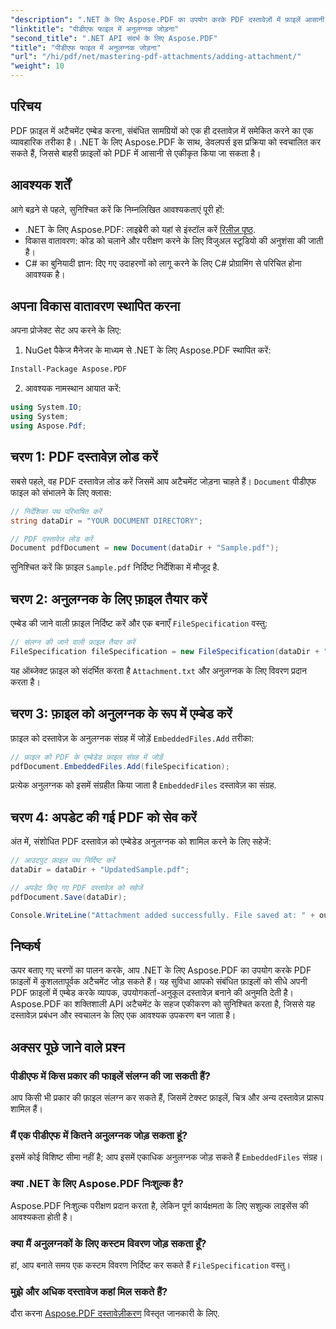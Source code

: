 ```yaml
---
"description": ".NET के लिए Aspose.PDF का उपयोग करके PDF दस्तावेज़ों में फ़ाइलें आसानी से संलग्न करना सीखें। एम्बेडेड फ़ाइलों के साथ अपनी PDF कार्यक्षमता को बेहतर बनाने के लिए हमारी चरण-दर-चरण मार्गदर्शिका का पालन करें।"
"linktitle": "पीडीएफ फाइल में अनुलग्नक जोड़ना"
"second_title": ".NET API संदर्भ के लिए Aspose.PDF"
"title": "पीडीएफ फाइल में अनुलग्नक जोड़ना"
"url": "/hi/pdf/net/mastering-pdf-attachments/adding-attachment/"
"weight": 10
---
```


## परिचय  

PDF फ़ाइल में अटैचमेंट एम्बेड करना, संबंधित सामग्रियों को एक ही दस्तावेज़ में समेकित करने का एक व्यावहारिक तरीका है। .NET के लिए Aspose.PDF के साथ, डेवलपर्स इस प्रक्रिया को स्वचालित कर सकते हैं, जिससे बाहरी फ़ाइलों को PDF में आसानी से एकीकृत किया जा सकता है।  

## आवश्यक शर्तें  

आगे बढ़ने से पहले, सुनिश्चित करें कि निम्नलिखित आवश्यकताएं पूरी हों:  

- .NET के लिए Aspose.PDF: लाइब्रेरी को यहां से इंस्टॉल करें [रिलीज़ पृष्ठ](https://releases.aspose.com/pdf/net/).  
- विकास वातावरण: कोड को चलाने और परीक्षण करने के लिए विजुअल स्टूडियो की अनुशंसा की जाती है।  
- C# का बुनियादी ज्ञान: दिए गए उदाहरणों को लागू करने के लिए C# प्रोग्रामिंग से परिचित होना आवश्यक है।  

## अपना विकास वातावरण स्थापित करना  

अपना प्रोजेक्ट सेट अप करने के लिए:  

1. NuGet पैकेज मैनेजर के माध्यम से .NET के लिए Aspose.PDF स्थापित करें:  
```bash
Install-Package Aspose.PDF
```  
2. आवश्यक नामस्थान आयात करें:  

```csharp
using System.IO;
using System;
using Aspose.Pdf;
``` 

## चरण 1: PDF दस्तावेज़ लोड करें  

सबसे पहले, वह PDF दस्तावेज़ लोड करें जिसमें आप अटैचमेंट जोड़ना चाहते हैं। `Document` पीडीएफ फाइल को संभालने के लिए क्लास:  

```csharp
// निर्देशिका पथ परिभाषित करें
string dataDir = "YOUR DOCUMENT DIRECTORY";

// PDF दस्तावेज़ लोड करें
Document pdfDocument = new Document(dataDir + "Sample.pdf");
```  

सुनिश्चित करें कि फ़ाइल `Sample.pdf` निर्दिष्ट निर्देशिका में मौजूद है.  

## चरण 2: अनुलग्नक के लिए फ़ाइल तैयार करें  

एम्बेड की जाने वाली फ़ाइल निर्दिष्ट करें और एक बनाएँ `FileSpecification` वस्तु:  

```csharp
// संलग्न की जाने वाली फ़ाइल तैयार करें
FileSpecification fileSpecification = new FileSpecification(dataDir + "Attachment.txt", "Description of the attached file");
```  

यह ऑब्जेक्ट फ़ाइल को संदर्भित करता है `Attachment.txt` और अनुलग्नक के लिए विवरण प्रदान करता है।  

## चरण 3: फ़ाइल को अनुलग्नक के रूप में एम्बेड करें  

फ़ाइल को दस्तावेज़ के अनुलग्नक संग्रह में जोड़ें `EmbeddedFiles.Add` तरीका:  

```csharp
// फ़ाइल को PDF के एम्बेडेड फ़ाइल संग्रह में जोड़ें
pdfDocument.EmbeddedFiles.Add(fileSpecification);
```  

प्रत्येक अनुलग्नक को इसमें संग्रहीत किया जाता है `EmbeddedFiles` दस्तावेज़ का संग्रह.  

## चरण 4: अपडेट की गई PDF को सेव करें  

अंत में, संशोधित PDF दस्तावेज़ को एम्बेडेड अनुलग्नक को शामिल करने के लिए सहेजें:  

```csharp
// आउटपुट फ़ाइल पथ निर्दिष्ट करें
dataDir = dataDir + "UpdatedSample.pdf";

// अपडेट किए गए PDF दस्तावेज़ को सहेजें
pdfDocument.Save(dataDir);

Console.WriteLine("Attachment added successfully. File saved at: " + outputFile);
```  

## निष्कर्ष  

ऊपर बताए गए चरणों का पालन करके, आप .NET के लिए Aspose.PDF का उपयोग करके PDF फ़ाइलों में कुशलतापूर्वक अटैचमेंट जोड़ सकते हैं। यह सुविधा आपको संबंधित फ़ाइलों को सीधे अपनी PDF फ़ाइलों में एम्बेड करके व्यापक, उपयोगकर्ता-अनुकूल दस्तावेज़ बनाने की अनुमति देती है। Aspose.PDF का शक्तिशाली API अटैचमेंट के सहज एकीकरण को सुनिश्चित करता है, जिससे यह दस्तावेज़ प्रबंधन और स्वचालन के लिए एक आवश्यक उपकरण बन जाता है।  

## अक्सर पूछे जाने वाले प्रश्न  

### पीडीएफ में किस प्रकार की फाइलें संलग्न की जा सकती हैं?  
आप किसी भी प्रकार की फ़ाइल संलग्न कर सकते हैं, जिसमें टेक्स्ट फ़ाइलें, चित्र और अन्य दस्तावेज़ प्रारूप शामिल हैं।  

### मैं एक पीडीएफ में कितने अनुलग्नक जोड़ सकता हूं?  
इसमें कोई विशिष्ट सीमा नहीं है; आप इसमें एकाधिक अनुलग्नक जोड़ सकते हैं `EmbeddedFiles` संग्रह।  

### क्या .NET के लिए Aspose.PDF निःशुल्क है?  
Aspose.PDF निःशुल्क परीक्षण प्रदान करता है, लेकिन पूर्ण कार्यक्षमता के लिए सशुल्क लाइसेंस की आवश्यकता होती है।  

### क्या मैं अनुलग्नकों के लिए कस्टम विवरण जोड़ सकता हूँ?  
हां, आप बनाते समय एक कस्टम विवरण निर्दिष्ट कर सकते हैं `FileSpecification` वस्तु।  

### मुझे और अधिक दस्तावेज कहां मिल सकते हैं?  
दौरा करना [Aspose.PDF दस्तावेज़ीकरण](https://reference.aspose.com/pdf/net/) विस्तृत जानकारी के लिए.